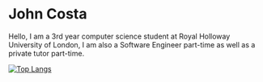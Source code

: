 # John Costa

Hello, I am a 3rd year computer science student at Royal Holloway University of London, I am also a Software Engineer part-time as well as a private tutor part-time.

[![Top Langs](https://github-readme-stats.vercel.app/api/top-langs/?username=anuraghazra&layout=compact&theme=gruvbox&count_private=true)](https://github.com/anuraghazra/github-readme-stats)
